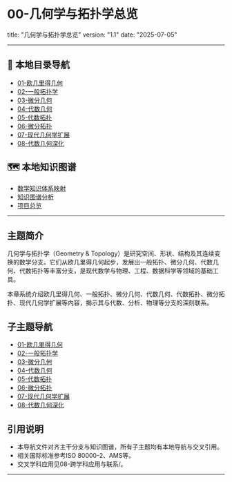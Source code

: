 # 00-几何学与拓扑学总览

title: "几何学与拓扑学总览"
version: "1.1"
date: "2025-07-05"

---

## 📁 本地目录导航

- [01-欧几里得几何](./01-欧几里得几何/00-模块总览.md)
- [02-一般拓扑学](./02-一般拓扑学/00-模块总览.md)
- [03-微分几何](./03-微分几何/00-模块总览.md)
- [04-代数几何](./04-代数几何/00-模块总览.md)
- [05-代数拓扑](./05-代数拓扑/00-模块总览.md)
- [06-微分拓扑](./06-微分拓扑/00-模块总览.md)
- [07-现代几何学扩展](./07-现代几何学扩展/00-模块总览.md)
- [08-代数几何深化](./08-代数几何深化/00-模块总览.md)

## 🗺️ 本地知识图谱

- [数学知识体系映射](../09-项目总览/05-Knowledge_Graphs_and_Mappings/数学知识体系映射.md)
- [知识图谱分析](../知识图谱分析.md)
- [项目总览](../09-项目总览/00-项目总览.md)

---

## 主题简介

几何学与拓扑学（Geometry & Topology）是研究空间、形状、结构及其连续变换的数学分支。它们从欧几里得几何起步，发展出一般拓扑、微分几何、代数几何、代数拓扑等丰富分支，是现代数学与物理、工程、数据科学等领域的基础工具。

本章系统介绍欧几里得几何、一般拓扑、微分几何、代数几何、代数拓扑、微分拓扑、现代几何学扩展等内容，揭示其与代数、分析、物理等分支的深刻联系。

## 子主题导航

- [01-欧几里得几何](./01-欧几里得几何/00-模块总览.md)
- [02-一般拓扑学](./02-一般拓扑学/00-模块总览.md)
- [03-微分几何](./03-微分几何/00-模块总览.md)
- [04-代数几何](./04-代数几何/00-模块总览.md)
- [05-代数拓扑](./05-代数拓扑/00-模块总览.md)
- [06-微分拓扑](./06-微分拓扑/00-模块总览.md)
- [07-现代几何学扩展](./07-现代几何学扩展/00-模块总览.md)
- [08-代数几何深化](./08-代数几何深化/00-模块总览.md)

## 引用说明

- 本导航文件对齐主干分支与知识图谱，所有子主题均有本地导航与交叉引用。
- 相关国际标准参考ISO 80000-2、AMS等。
- 交叉学科应用见08-跨学科应用与联系/。

---
